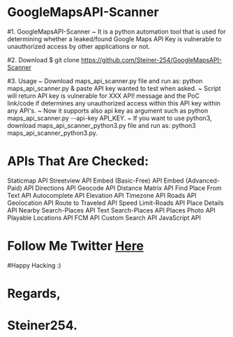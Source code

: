 # GoogleMapsAPI-Scanner
#1. GoogleMapsAPI-Scanner
~ It is a python automation tool that is used for determining whether a leaked/found Google Maps API Key is vulnerable to unauthorized access by other applications or not.

#2. Download
$ git clone https://github.com/Steiner-254/GoogleMapsAPI-Scanner

#3. Usage
~ Download maps_api_scanner.py file and run as: python maps_api_scanner.py & paste API key wanted to test when asked.
~ Script will return API key is vulnerable for XXX API! message and the PoC link/code if determines any unauthorized access within this API key within any API's.
~ Now it supports also api key as argument such as python maps_api_scanner.py --api-key API_KEY.
~ If you want to use python3, download maps_api_scanner_python3.py file and run as: python3 maps_api_scanner_python3.py.

# APIs That Are Checked:
Staticmap API
Streetview API
Embed (Basic-Free) API
Embed (Advanced-Paid) API
Directions API
Geocode API
Distance Matrix API
Find Place From Text API
Autocomplete API
Elevation API
Timezone API
Roads API
Geolocation API
Route to Traveled API
Speed Limit-Roads API
Place Details API
Nearby Search-Places API
Text Search-Places API
Places Photo API
Playable Locations API
FCM API
Custom Search API
JavaScript API

# Follow Me Twitter [Here](https://twitter.com/steiner254)
#Happy Hacking :)
# Regards,
# Steiner254.
